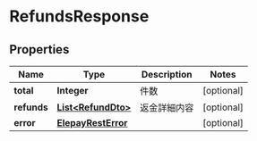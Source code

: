 

# RefundsResponse

## Properties

Name | Type | Description | Notes
------------ | ------------- | ------------- | -------------
**total** | **Integer** | 件数 |  [optional]
**refunds** | [**List&lt;RefundDto&gt;**](RefundDto.md) | 返金詳細内容 |  [optional]
**error** | [**ElepayRestError**](ElepayRestError.md) |  |  [optional]



